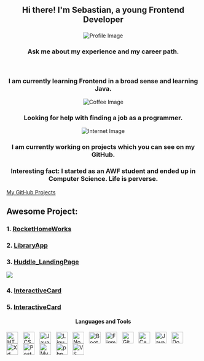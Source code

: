 ## <p align="center">Hi there! I'm Sebastian, a young Frontend Developer</p>

<p align="center">
  <img src="https://github.com/SebastianK2000/SebastianK2000/assets/127401994/b381d6b3-ff78-410e-ac69-5a7ad6acfd9f" alt="Profile Image">
</p>

### <p align="center">Ask me about my experience and my career path.</p>

<br>

### <p align="center">I am currently learning Frontend in a broad sense and learning Java.</p>

<p align="center">
  <img src="https://github.com/SebastianK2000/SebastianK2000/assets/127401994/ecfe3d2d-2988-4695-8b3b-d64721d8d2e0" alt="Coffee Image">
</p>

### <p align="center">Looking for help with finding a job as a programmer.</p>

<p align="center">
  <img src="https://github.com/SebastianK2000/SebastianK2000/assets/127401994/f5629abb-93d7-40c5-9f3b-7f2a52a1f600" alt="Internet Image">
</p>

### <p align="center">I am currently working on projects which you can see on my GitHub.</p>
### <p align="center">Interesting fact: I started as an AWF student and ended up in Computer Science. Life is perverse.</p>

[My GitHub Projects](https://github.com/SebastianK2000/SebastianK2000/assets/127401994/4ea4c306-dd42-4a48-8631-8d3af3c2fbaa)

## Awesome Project: 
### 1. [RocketHomeWorks](https://github.com/SebastianK2000/RocketHomeWorks)

### 2. [LibraryApp](https://github.com/SebastianK2000/Library)

### 3. [Huddle_LandingPage](https://github.com/SebastianK2000/Huddle_LandingPage)
<img src="https://github.com/SebastianK2000/SebastianK2000/assets/127401994/8d715596-193c-4151-93f4-b503d5fecab5" />

### 4. [InteractiveCard](https://github.com/SebastianK2000/InteractiveCard)

### 5. [InteractiveCard](https://github.com/SebastianK2000/InteractiveCard)



#### <p align="center">Languages and Tools</p>

<img align="left" alt="HTML" width="30px" style="padding-right:10px;" src="https://cdn.jsdelivr.net/gh/devicons/devicon/icons/html5/html5-plain.svg" />
<img align="left" alt="CSS" width="30px" style="padding-right:10px;" src="https://cdn.jsdelivr.net/gh/devicons/devicon/icons/css3/css3-plain.svg" />
<img align="left" alt="JavaScript" width="30px" style="padding-right:10px;" src="https://cdn.jsdelivr.net/gh/devicons/devicon/icons/javascript/javascript-plain.svg" />
<img align="left" alt="Linux" width="30px" style="padding-right:10px;" src="https://cdn.jsdelivr.net/gh/devicons/devicon/icons/linux/linux-original.svg" />
<img align="left" alt="Node" width="30px" style="padding-right:10px;" src="https://cdn.jsdelivr.net/gh/devicons/devicon/icons/nodejs/nodejs-original-wordmark.svg" />
<img align="left" alt="Bootstrap" width="30px" style="padding-right:10px;" src="https://cdn.jsdelivr.net/gh/devicons/devicon/icons/bootstrap/bootstrap-original.svg"/>
<img align="left" alt="Figma" width="30px" style="padding-right:10px;" src="https://cdn.jsdelivr.net/gh/devicons/devicon/icons/figma/figma-original.svg"/>
<img align="left" alt="Git" width="30px" style="padding-right:10px;" src="https://cdn.jsdelivr.net/gh/devicons/devicon/icons/git/git-original.svg" />
<img align="left" alt="C++" width="30px" style="padding-right:10px;" src="https://cdn.jsdelivr.net/gh/devicons/devicon/icons/cplusplus/cplusplus-line.svg" />
<img align="left" alt="Java" width="30px" style="padding-right:10px;" src="https://cdn.jsdelivr.net/gh/devicons/devicon/icons/java/java-original.svg"/>
<img align="left" alt="Docker" width="30px" style="padding-right:10px;" src="https://cdn.jsdelivr.net/gh/devicons/devicon/icons/docker/docker-original-wordmark.svg"/>
<img align="left" alt="Xd" width="30px" style="padding-right:10px;" src="https://cdn.jsdelivr.net/gh/devicons/devicon/icons/xd/xd-plain.svg"/>
<img align="left" alt="PostgreSQL" width="30px" style="padding-right:10px;" src="https://cdn.jsdelivr.net/gh/devicons/devicon/icons/postgresql/postgresql-original-wordmark.svg" />
<img align="left" alt="MySQL" width="30px" style="padding-right:10px;" src="https://cdn.jsdelivr.net/gh/devicons/devicon/icons/mysql/mysql-original-wordmark.svg"/>
<img align="left" alt="php" width="30px" style="padding-right:10px;" src="https://cdn.jsdelivr.net/gh/devicons/devicon/icons/php/php-original.svg"/>
<img align="left" alt="VS code" width="30px" style="padding-right:10px;" src="https://cdn.jsdelivr.net/gh/devicons/devicon/icons/vscode/vscode-original-wordmark.svg"/>
<br />
